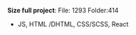 **Size full project**: File: 1293 Folder:414
- JS, HTML /DHTML, CSS/SCSS, React


<!---
sunnywizard/sunnywizard is a ✨ special ✨ repository because its `README.md` (this file) appears on your GitHub profile.
You can click the Preview link to take a look at your changes.
--->

